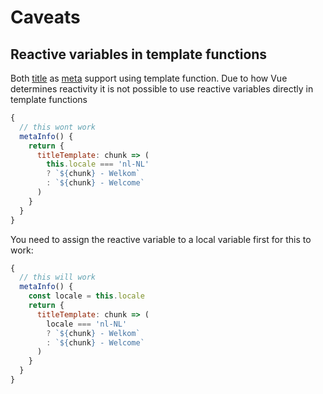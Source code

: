 # Caveats

## Reactive variables in template functions

Both [title](/api/#titletemplate) as [meta](/api/#content-templates) support using template function.
Due to how Vue determines reactivity it is not possible to use reactive variables directly in template functions

```js
{
  // this wont work
  metaInfo() {
    return {
      titleTemplate: chunk => (
        this.locale === 'nl-NL'
        ? `${chunk} - Welkom`
        : `${chunk} - Welcome`
      )
    }
  }
}
```

You need to assign the reactive variable to a local variable first for this to work:

```js
{
  // this will work
  metaInfo() {
    const locale = this.locale
    return {
      titleTemplate: chunk => (
        locale === 'nl-NL'
        ? `${chunk} - Welkom`
        : `${chunk} - Welcome`
      )
    }
  }
}
```
